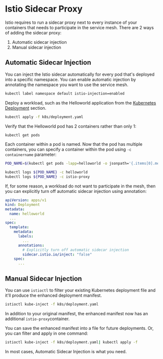 # Istio Sidecar Proxy

Istio requires to run a sidecar proxy next to every instance of your containers that needs to participate in the service mesh. There are 2 ways of adding the sidecar proxy:

1. Automatic sidecar injection
2. Manual sidecar injection

## Automatic Sidecar Injection

You can inject the Istio sidecar automatically for every pod that's deployed into a specific namespace. You can enable automatic injection by annotating the namespace you want to use the service mesh.

```bash
kubectl label namespace default istio-injection=enabled
```

Deploy a workload, such as the Helloworld application from the [Kubernetes Deployment](../kubernetes/deployment.md#deployment-yaml) section.

```bash
kubectl apply -f k8s/deployment.yaml
```

Verify that the Helloworld pod has 2 containers rather than only 1:

```bash
kubectl get pods
```

Each container within a pod is named. Now that the pod has multiple containers, you can specify a container within the pod using `-c containername` parameter:

```bash
POD_NAME=$(kubectl get pods -lapp=helloworld -o jsonpath='{.items[0].metadata.name}')

kubectl logs ${POD_NAME} -c helloworld
kubectl logs ${POD_NAME} -c istio-proxy
```

If, for some reason, a workload do not want to participate in the mesh, then you can explicitly turn off automatic sidecar injection using annotation:

```yaml
apiVersion: apps/v1
kind: Deployment
metadata:
  name: helloworld
  ...
spec:
  template:
    metadata:
      labels:
        ...
      annotations:
        # Explicitly turn off automatic sidecar injection
        sidecar.istio.io/inject: "false"
    spec:
      ...

```

## Manual Sidecar Injection

You can use `istioctl` to filter your existing Kubernetes deployment file and it'll produce the enhanced deployment manifest.

```bash
istioctl kube-inject -f k8s/deployment.yaml
```

In addition to your original manifest, the enhanced manifest now has an additional `istio-proxy`container.

You can save the enhanced manifest into a file for future deployments. Or, you can filter and apply in one command:

```bash
istioctl kube-inject -f k8s/deployment.yaml| kubectl apply -f
```

In most cases, Automatic Sidecar Injection is what you need.

